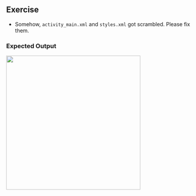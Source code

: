 ## Exercise

- Somehow, `activity_main.xml` and `styles.xml` got scrambled. Please fix them.

### Expected Output

<img src="library/src/test/snapshots/images/com.example.android.library_MainActivityTest_layout[PIXEL_4A].png" width="360"/>
